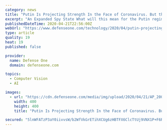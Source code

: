 ```yaml
---
category: news
title: "Putin Is Projecting Strength In the Face of Coronavirus. But the Image is Cracked"
excerpt: "An Expanded Spy State What will this mean for the Putin regime’s internal support? For years, the Kremlin has built a digital infrastructure to support surveillance and root out dissent: ubiquitous closed-circuit cameras, facial recognition, even experiments with AI-driven monitoring of social media. Now such tools may be used to spot and ..."
publishedDateTime: 2020-04-21T22:56:00Z
webUrl: "https://www.defenseone.com/technology/2020/04/putin-projecting-strength-face-coronavirus-image-cracked/164790/"
type: article
quality: 19
heat: 19
published: false

provider:
  name: Defense One
  domain: defenseone.com

topics:
  - Computer Vision
  - AI

images:
  - url: "https://cdn.defenseone.com/media/img/upload/2020/04/21/AP_20099481819187/open-graph.jpg"
    width: 400
    height: 400
    title: "Putin Is Projecting Strength In the Face of Coronavirus. But the Image is Cracked"

secured: "5lnWFATzP3aY0iivvsW/b2WfVkGrETihXCUg6zHBTFX6ClcTtUj9VNX1P+F6RsB/bvEcOz8EhQhJ0Gsx1u8KZ9hPe90ZtdC7gDCMMY0Nq1Jn2m93j84LWUbImIZCOw/Q+5b87eZSCvkPRcFJ8NJMKXk2Zrz+iM5JWV37fWzEKD1BS7i4tuPyWzYcq0CyOZS4bboy30GZVpmk39sy52kipp1jJKEZ08iSfwxAHVn2eyp7hoo99tMa7nAunUBMdQ4uuTTWk/XEQFBSWFo2hBggyt18wlENJhj+DfCoPJf0co7OVXgmDNI73TY9/A/mgjHu;q6FjiuPeG/MG+TRbCU0RyQ=="
---
```


